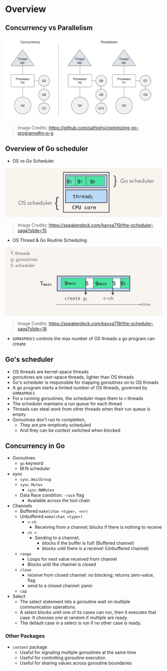 # Overview

## Concurrency vs Parallelism

![Concurrency vs Parallelism](assets/4-concurrency-and-parallelism.png)

> Image Credits: https://github.com/sathishvj/optimizing-go-programs#m-p-g

## Overview of Go scheduler

- OS vs Go Scheduler

![OS vs Go Scheduler](assets/go-vs-os-scheduler.png)

> Image Credits: https://speakerdeck.com/kavya719/the-scheduler-saga?slide=15

- OS Thread & Go Routine Scheduling

![Goroutine vs OS Thread](assets/os-thread-goroutine.png)
> Image Credits: https://speakerdeck.com/kavya719/the-scheduler-saga?slide=18

- `GOMAXPROCS` controls the max number of OS threads a go program can create

## Go's scheduler

- OS threads are kernel-space threads
- goroutines are user-space threads, lighter than OS threads
- Go's scheduler is responsible for mapping goroutines on to OS threads
- A go program starts a limited number of OS threads, governed by `GOMAXPROCS`
- For `m` running goroutines, the scheduler maps them to `n` threads
- The scheduler maintains a run queue for each thread
- Threads can steal work from other threads when their run queue is empty
- Goroutines don't run to completion,
  - They are pre-emptively scheduled
  - And they can be context switched when blocked

## Concurrency in Go

- Goroutines
  - `go` keyword
  - M:N scheduler
- sync
  - `sync.WaitGroup`
  - `sync.Mutex`
    - `sync.RWMutex`
  - Data Race condition: `-race` flag
    - Available across the tool chain
- Channels
  - Buffered `make(chan <type>, <n>)`
  - Unbuffered `make(chan <type>)`
    - `<-ch`
      - Receiving from a channel; blocks if there is nothing to receive
    - `ch <-`
      - Sending to a channel;
        - blocks if the buffer is full! (Buffered channel)
        - blocks until there is a receive! (Unbuffered channel)
  - `range`
    - Loops for next value received from channel
    - Blocks until the channel is closed
  - `close`
    - receive from closed channel: no blocking; returns zero-value, flag
    - send to a closed channel: panic
  - `cap`
- Select
  - The select statement lets a goroutine wait on multiple communication operations.
  - A select blocks until one of its cases can run, then it executes that case. It chooses one at random if multiple are ready.
  - The default case in a select is run if no other case is ready.

### Other Packages

- `context` package
  - Useful for signaling multiple goroutines at the same time
  - Useful for controlling goroutine execution
  - Useful for sharing values across goroutine boundaries
